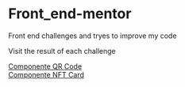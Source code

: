# Front_end-mentor
Front end challenges and tryes to improve my code

Visit the result of each challenge

<a href="https://molina0127.github.io/Front_end-mentor/qr-code-component-main/">Componente QR Code</a><br>
<a href="https://molina0127.github.io/Front_end-mentor/nft-preview-card-component-main/">Componente NFT Card</a>

